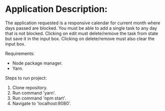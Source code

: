 # Application Description:
The application requested is a responsive calendar for current month where days passed are blocked.
You must be able to add a single task to any day that is not blocked.
Clicking on edit must delete/remove the task from state but save it in the input box.
Clicking on delete/remove must also clear the input box.

Requirements:
* Node package manager.
* Yarn.

Steps to run project:

1) Clone repository.
2) Run command 'yarn'.
3) Run command 'npm start'.
4) Navigate to 'localhost:8080'.
